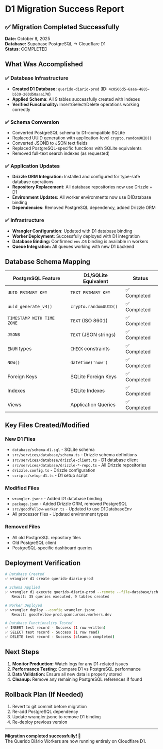 # D1 Migration Success Report

## ✅ Migration Completed Successfully

**Date:** October 8, 2025  
**Database:** Supabase PostgreSQL → Cloudflare D1  
**Status:** COMPLETED

## What Was Accomplished

### ✅ Database Infrastructure
- **Created D1 Database:** `querido-diario-prod` (ID: `4c0566d5-6aaa-4805-b530-203d50aaa170`)
- **Applied Schema:** All 9 tables successfully created with indexes
- **Verified Functionality:** Insert/Select/Delete operations working correctly

### ✅ Schema Conversion
- Converted PostgreSQL schema to D1-compatible SQLite
- Replaced UUID generation with application-level `crypto.randomUUID()`
- Converted JSONB to JSON text fields
- Replaced PostgreSQL-specific functions with SQLite equivalents
- Removed full-text search indexes (as requested)

### ✅ Application Updates
- **Drizzle ORM Integration:** Installed and configured for type-safe database operations
- **Repository Replacement:** All database repositories now use Drizzle + D1
- **Environment Updates:** All worker environments now use D1Database binding
- **Dependencies:** Removed PostgreSQL dependency, added Drizzle ORM

### ✅ Infrastructure
- **Wrangler Configuration:** Updated with D1 database binding
- **Worker Deployment:** Successfully deployed with D1 integration
- **Database Binding:** Confirmed `env.DB` binding is available in workers
- **Queue Integration:** All queues working with new D1 backend

## Database Schema Mapping

| PostgreSQL Feature | D1/SQLite Equivalent | Status |
|-------------------|---------------------|--------|
| `UUID PRIMARY KEY` | `TEXT PRIMARY KEY` | ✅ Completed |
| `uuid_generate_v4()` | `crypto.randomUUID()` | ✅ Completed |
| `TIMESTAMP WITH TIME ZONE` | `TEXT` (ISO 8601) | ✅ Completed |
| `JSONB` | `TEXT` (JSON strings) | ✅ Completed |
| `ENUM` types | `CHECK` constraints | ✅ Completed |
| `NOW()` | `datetime('now')` | ✅ Completed |
| Foreign Keys | SQLite Foreign Keys | ✅ Completed |
| Indexes | SQLite Indexes | ✅ Completed |
| Views | Application Queries | ✅ Completed |

## Key Files Created/Modified

### New D1 Files
- `database/schema-d1.sql` - SQLite schema
- `src/services/database/schema.ts` - Drizzle schema definitions
- `src/services/database/drizzle-client.ts` - D1 database client
- `src/services/database/drizzle-*-repo.ts` - All Drizzle repositories
- `drizzle.config.ts` - Drizzle configuration
- `scripts/setup-d1.ts` - D1 setup script

### Modified Files
- `wrangler.jsonc` - Added D1 database binding
- `package.json` - Added Drizzle ORM, removed PostgreSQL
- `src/goodfellow-worker.ts` - Updated to use D1DatabaseEnv
- All processor files - Updated environment types

### Removed Files
- All old PostgreSQL repository files
- Old PostgreSQL client
- PostgreSQL-specific dashboard queries

## Deployment Verification

```bash
# Database Created
✅ wrangler d1 create querido-diario-prod

# Schema Applied  
✅ wrangler d1 execute querido-diario-prod --remote --file=database/schema-d1.sql
   Result: 35 queries executed, 9 tables created

# Worker Deployed
✅ wrangler deploy --config wrangler.jsonc
   Result: goodfellow-prod.qconcursos.workers.dev

# Database Functionality Tested
✅ INSERT test record - Success (1 row written)
✅ SELECT test record - Success (1 row read) 
✅ DELETE test record - Success (cleanup completed)
```

## Next Steps

1. **Monitor Production:** Watch logs for any D1-related issues
2. **Performance Testing:** Compare D1 vs PostgreSQL performance
3. **Data Validation:** Ensure all new data is properly stored
4. **Cleanup:** Remove any remaining PostgreSQL references if found

## Rollback Plan (If Needed)

1. Revert to git commit before migration
2. Re-add PostgreSQL dependency
3. Update wrangler.jsonc to remove D1 binding
4. Re-deploy previous version

---

**Migration completed successfully! 🎉**  
The Querido Diário Workers are now running entirely on Cloudflare D1.

